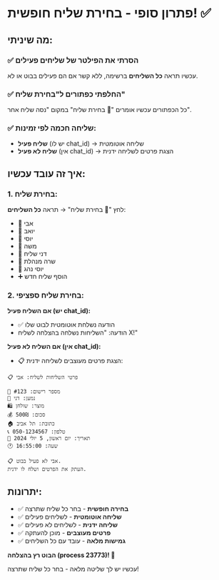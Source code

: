 # פתרון סופי - בחירת שליח חופשית! ✅

## מה שיניתי:

### ✅ הסרתי את הפילטר של שליחים פעילים
עכשיו תראה **כל השליחים** ברשימה, ללא קשר אם הם פעילים בבוט או לא.

### ✅ החלפתי כפתורים ל"בחירת שליח"
כל הכפתורים עכשיו אומרים "🔄 בחירת שליח" במקום "נסה שליח אחר".

### ✅ שליחה חכמה לפי זמינות:
- **שליח פעיל** (יש לו chat_id) → שליחה אוטומטית
- **שליח לא פעיל** (אין chat_id) → הצגת פרטים לשליחה ידנית

## איך זה עובד עכשיו:

### 1. בחירת שליח:
לחץ "🚚 בחירת שליח" → תראה **כל השליחים**:
- 🚚 אבי
- 🚚 יואב  
- 🚚 יוסי
- 🚚 משה
- 🚚 דני שליח
- 🚚 שרה מנהלת
- 🚚 יוסי נהג
- ➕ הוסף שליח חדש

### 2. בחירת שליח ספציפי:
**אם השליח פעיל (יש chat_id):**
- ✅ הודעה נשלחת אוטומטית לבוט שלו
- הודעה: "השליחות נשלחה בהצלחה לשליח X!"

**אם השליח לא פעיל (אין chat_id):**
- 📋 הצגת פרטים מעוצבים לשליחה ידנית:
```
📋 פרטי השליחות לשליח: אבי

📝 מספר רישום: #123
👤 נמען: דני
🛍️ מוצר: שולחן
💰 סכום: 500₪
🏠 כתובת: תל אביב
📞 טלפון: 050-1234567
📅 תאריך: יום ראשון, 5 יולי 2024
🕐 שעה: 16:55:00

📋 אבי לא פעיל בבוט.
העתק את הפרטים ושלח לו ידנית.
```

## יתרונות:
- ✅ **בחירה חופשית** - בחר כל שליח שתרצה
- ✅ **שליחה אוטומטית** - לשליחים פעילים
- ✅ **שליחה ידנית** - לשליחים לא פעילים
- ✅ **פרטים מעוצבים** - מוכן להעתקה
- ✅ **גמישות מלאה** - עובד עם כל השליחים

**הבוט רץ בהצלחה (process 23773)! 🚀**

עכשיו יש לך שליטה מלאה - בחר כל שליח שתרצה!